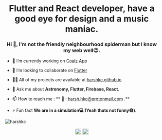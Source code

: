 <h1 align="center">Flutter and React developer, have a good eye for design and a music maniac.</h1>
<h3 align="center">Hi 👋, I'm not the friendly neighbourhood spiderman but I know my web well😉.</h3>

- 🔭 I’m currently working on [Goalz App](https://github.com/harshkc/goalz)

- 👯 I’m looking to collaborate on [Flutter](https://github.com/flutter/flutter)

- 👨‍💻 All of my projects are available at [harshkc.github.io](harshkc.github.io)

- 💬 Ask me about **Astronomy, Flutter, Firebase, React.**

- 📫 How to reach me : ** 📩 : harsh.hkc@protonmail.com .**

- ⚡ Fun fact **We are in a simulation💻 (Yeah thats not funny😅).**

<img src="https://github-readme-stats.vercel.app/api?username=harshkc&show_icons=true" alt="harshkc" /> </p>


<p align="center">
<a href="https://linkedin.com/in/harshkc1006" target="blank"><img align="center" src="https://cdn.jsdelivr.net/npm/simple-icons@3.0.1/icons/linkedin.svg" alt="harshkc1006" height="20" width="20" /></a>
<a href="https://instagram.com/harsh_chaudhary99" target="blank"><img align="center" src="https://cdn.jsdelivr.net/npm/simple-icons@3.0.1/icons/instagram.svg" alt="harsh_chaudhary99" height="20" width="20" /></a>
</p>
